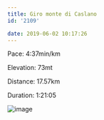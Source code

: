 ```yaml
---
title: Giro monte di Caslano
id: '2109'

date: 2019-06-02 10:17:26
---
```


Pace: 4:37min/km

Elevation: 73mt

Distance: 17.57km

Duration: 1:21:05

![image](/images/2021/08/20190602-activity-image_hube5bf38fdddeeac851c8a7ef392f8484_87973_700x0_resize_q75_box.jpg)

<!-- ![image](/images/2021/08/20190602-activity-map_hu5692b8b8c663dbc298dd4aa3b97064bb_78114_700x0_resize_box_3.png) -->
